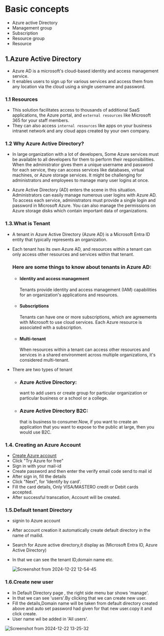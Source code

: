 

# Basic concepts

- Azure active Directory
- Management group
- Subscription
- Resource group
- Resource

## 1.Azure Active Directory
  
-  Azure AD is a microsoft's cloud-based identity and access management service.
- It enables users to sign up for various services and access them from any location via the cloud using a single username and password.
### 1.1 Resources

   - This solution facilitates access to thousands of additional SaaS applications, the Azure portal, and `external resources` like Microsoft 365 for your staff members. 
   - They can also access `internal resources` like apps on your business intranet network and any cloud apps created by your own company.

### 1.2  Why Azure Active Directory?
  - In large organization with a lot of developers, Some Azure services must be available to all developers for them to perform their responsibilities. When the administrator gives them a unique username and password for each service, they can access services like databases, virtual machines, or Azure storage services. It might be challenging for administrators and employees to manage many user logins at once. 

  - Azure Active Directory (AD) enters the scene in this situation. Administrators can easily manage numerous user logins with Azure AD. To access each service, administrators must provide a single login and password in Microsoft Azure. You can also manage the permissions on Azure storage disks which contain important data of organizations.

### 1.3.What is Tenant 
- A tenant in Azure Active Directory (Azure AD) is a Microsoft Entra ID entity that typically represents an organization.
- Each tenant has its own Azure AD, and resources within a tenant can only access other resources and services within that tenant. 
   ### Here are some things to know about tenants in Azure AD:
    - #### Identity and access management
       Tenants provide identity and access management (IAM) capabilities for an organization's applications and resources. 
    - #### Subscriptions
       Tenants can have one or more subscriptions, which are agreements with Microsoft to use cloud services. Each Azure resource is associated with a subscription. 
    - #### Multi-tenant
       When resources within a tenant can access other resources and services in a shared environment across multiple organizations, it's considered multi-tenant.
- There are two types of tenant
     
  - ### Azure Active Directory:
      want to add users or create group for particular organization or particular business or a school or a college.
  - ### Azure Active Directory B2C:
      that is business to consumer.Now, if you want to create an application that you want to expose to the public at large, then you would use B2C.

### 1.4. Creating an Azure Account

- [Create Azure account](https://azure.microsoft.com/en-in/pricing/purchase-options/azure-account?msockid=2c32100c31c467461a6800da30bb6655)
- Click "Try Azure for free"
- Sign in with your mail-id
- Create password and then enter the verify email code send to mail id
- After sign in, fill the details
- Click "Next", for 'Identify by card'.
- Fill the card details, Only VISA/MASTERO credit or Debit cards accepted.
- After successful transcation, Account will be created.

### 1.5.Default tenant Directory
  
- signin to Azure account
- After account creation it automatically create default directory in the name of mailid.
- Search for Azure active directory,it display as (Microsoft Entra ID, Azure Active Directory)
- In that we can see the tenant ID,domain name etc.

  ![Screenshot from 2024-12-22 12-54-45](https://github.com/user-attachments/assets/0f748661-45bb-44a8-925b-c3f08356b6c5)


### 1.6.Create new user

- In Default Directory page , the right side menu bar shows 'manage'.
- In that we can see 'users'.By clicking that we can create new user.
- Fill the details,Domain name will be taken from default directory created above and auto set password had given for that new user.copy it and click create.
- User name wil be added in 'All users'.

 ![Screenshot from 2024-12-22 13-25-32](https://github.com/user-attachments/assets/84f64d53-367f-404a-ab13-1feeca1ebfaa)



    
